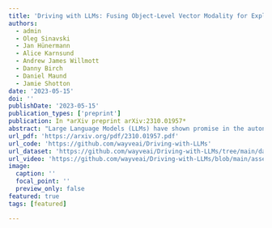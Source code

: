 ```yaml
---
title: 'Driving with LLMs: Fusing Object-Level Vector Modality for Explainable Autonomous Driving'
authors:
  - admin
  - Oleg Sinavski
  - Jan Hünermann
  - Alice Karnsund
  - Andrew James Willmott
  - Danny Birch
  - Daniel Maund
  - Jamie Shotton
date: '2023-05-15'
doi: ''
publishDate: '2023-05-15'
publication_types: ['preprint']
publication: In *arXiv preprint arXiv:2310.01957*
abstract: "Large Language Models (LLMs) have shown promise in the autonomous driving sector, particularly in generalization and interpretability. We introduce a unique object-level multimodal LLM architecture that merges vectorized numeric modalities with a pre-trained LLM to improve context understanding in driving situations. We also present a new dataset of 160k QA pairs derived from 10k driving scenarios, paired with high quality control commands collected with RL agent and question answer pairs generated by teacher LLM (GPT-3.5). A distinct pretraining strategy is devised to align numeric vector modalities with static LLM representations using vector captioning language data. We also introduce an evaluation metric for Driving QA and demonstrate our LLM-driver's proficiency in interpreting driving scenarios, answering questions, and decision-making. Our findings highlight the potential of LLM-based driving action generation in comparison to traditional behavioral cloning. We make our benchmark, datasets, and model available for further exploration."
url_pdf: 'https://arxiv.org/pdf/2310.01957.pdf'
url_code: 'https://github.com/wayveai/Driving-with-LLMs'
url_dataset: 'https://github.com/wayveai/Driving-with-LLMs/tree/main/data'
url_video: 'https://github.com/wayveai/Driving-with-LLMs/blob/main/assets/main.gif'
image:
  caption: ''
  focal_point: ''
  preview_only: false
featured: true
tags: [featured]

---
```

